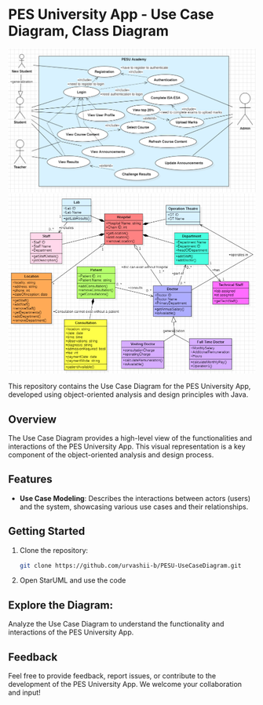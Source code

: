 # PES University App - Use Case Diagram, Class Diagram

![Use Case Diagram](useCaseDiagram.png)
![Class Diagram](classDiagram.png)

This repository contains the Use Case Diagram for the PES University App, developed using object-oriented analysis and design principles with Java.

## Overview

The Use Case Diagram provides a high-level view of the functionalities and interactions of the PES University App. This visual representation is a key component of the object-oriented analysis and design process.

## Features

- **Use Case Modeling**: Describes the interactions between actors (users) and the system, showcasing various use cases and their relationships.

## Getting Started

1. Clone the repository:

   ```bash
   git clone https://github.com/urvashii-b/PESU-UseCaseDiagram.git

2. Open StarUML and use the code

## Explore the Diagram:

Analyze the Use Case Diagram to understand the functionality and interactions of the PES University App.

## Feedback

Feel free to provide feedback, report issues, or contribute to the development of the PES University App. We welcome your collaboration and input!

